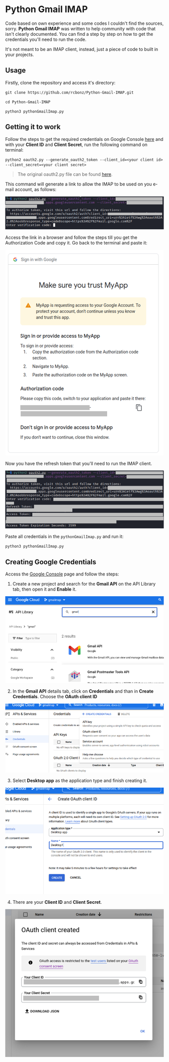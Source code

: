 # Python Gmail IMAP

Code based on own experience and some codes I couldn't find the sources, sorry. **Python Gmail IMAP** was written to help community with code that isn't clearly documented. You can find a step by step on how to get the credentials you'll need to run the code.

It's not meant to be an IMAP client, instead, just a piece of code to built in your projects.

## Usage
Firstly, clone the repository and access it's directory:
```
git clone https://github.com/rcbonz/Python-Gmail-IMAP.git
```
```
cd Python-Gmail-IMAP
```
```
python3 pythonGmailImap.py
```

## Getting it to work
Follow the steps to get the required credentials on Google Console [here](#creating-google-credentials) and with your **Client ID** and **Client Secret**, run the following command on terminal:
```
python2 oauth2.py --generate_oauth2_token --client_id=<your client id> --client_secret=<your client secret>
```
> The original oauth2.py file can be found [here](https://github.com/google/gmail-oauth2-tools/tree/master/python).

This command will generate a link to allow the IMAP to be used on you e-mail account, as follows:

![](https://github.com/rcbonz/Python-Gmail-IMAP/blob/main/gmail_imap_005.png?raw=true)

Access the link in a browser and follow the steps till you get the Authorization Code and copy it. Go back to the terminal and paste it:

![](https://github.com/rcbonz/Python-Gmail-IMAP/blob/main/gmail_imap_006.png?raw=true)

Now you have the refresh token that you'll need to run the IMAP client.

![](https://github.com/rcbonz/Python-Gmail-IMAP/blob/main/gmail_imap_007.png?raw=true)

Paste all credentials in the `pythonGmailImap.py` and run it:
```
python3 pythonGmailImap.py
```
## Creating Google Credentials
Access the [Google Console](https://console.cloud.google.com/) page and follow the steps:

1. Create a new project and search for the **Gmail API** on the API Library tab, then open it and **Enable** it.

![](https://github.com/rcbonz/Python-Gmail-IMAP/blob/main/gmail_imap_001.png?raw=true)

2. In the **Gmail API** details tab, click on **Credentials** and than in **Create Credentials**. Choose the **OAuth client ID**

![](https://github.com/rcbonz/Python-Gmail-IMAP/blob/main/gmail_imap_002.png?raw=true)

3. Select **Desktop app** as the application type and finish creating it.

![](https://github.com/rcbonz/Python-Gmail-IMAP/blob/main/gmail_imap_003.png?raw=true)

4. There are your **Client ID** and **Client Secret**.

![](https://github.com/rcbonz/Python-Gmail-IMAP/blob/main/gmail_imap_004.png?raw=true)

